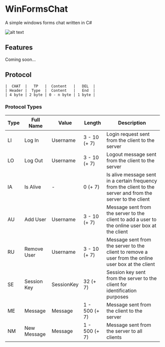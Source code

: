 # WinFormsChat
A simple windows forms chat written in C#

![alt text](https://raw.githubusercontent.com/JulianG97/WinFormsChat/master/Client/icon.ico)

## Features
Coming soon...

## Protocol
```
|  CHAT  |   TP   |  Content   |   DEL  |
| Header |  Type  |  Content   |   End  |
| 4 byte | 2 byte | 0 - n byte | 1 byte |
```

### Protocol Types
| Type | Full Name | Value | Length | Description |
| ---- | --------- | ----- | ------ | ----------- |
| LI | Log In | Username | 3 - 10 (+ 7) | Login request sent from the client to the server |
| LO | Log Out | Username | 3 - 10 (+ 7) | Logout message sent from the client to the server |
| IA | Is Alive | - | 0 (+ 7) | Is alive message sent in a certain frequency from the client to the server and from the server to the client |
| AU | Add User | Username | 3 - 10 (+ 7) | Message sent from the server to the client to add a user to the online user box at the client |
| RU | Remove User | Username | 3 - 10 (+ 7) | Message sent from the server to the client to remove a user from the online user box at the client |
| SE | Session Key | SessionKey | 32 (+ 7) | Session key sent from the server to the client for identification purposes |
| ME | Message | Message | 1 - 500 (+ 7) | Message sent from the client to the server |
| NM | New Message | Message | 1 - 500 (+ 7) | Message sent from the server to all clients |

